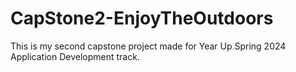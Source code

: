 # CapStone2-EnjoyTheOutdoors
This is my second capstone project made for Year Up Spring 2024 Application Development track.
